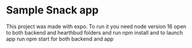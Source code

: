 # Sample Snack app

This project was made with expo.
To run it you need node version 16
open to both backend and hearthbud folders and run npm install
and to launch app run npm start for both backend and app
